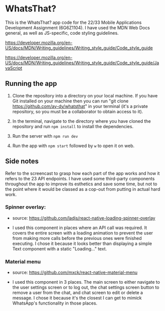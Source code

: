 # WhatsThat?
This is the WhatsThat? app code for the 22/33 Mobile Applications Development Assignment (6G6Z1104). I have used the MDN Web Docs general, as well as JS-specific, code styling guidelines.

https://developer.mozilla.org/en-US/docs/MDN/Writing_guidelines/Writing_style_guide/Code_style_guide

https://developer.mozilla.org/en-US/docs/MDN/Writing_guidelines/Writing_style_guide/Code_style_guide/JavaScript

## Running the app
1. Clone the repository into a directory on your local machine. If you have Git installed on your machine then you can run "git clone https://github.com/ay-dy/whatsthat" in your terminal (it's a private repository, so you must be a collaborator to obtain access to it).

2. In the terminal, navigate to the directory where you have cloned the repository and run `npm install` to install the dependencies.

3. Run the server with `npm run dev`

4. Run the app with `npm start` followed by `w` to open it on web.

## Side notes
Refer to the screencast to grasp how each part of the app works and how it refers to the 23 API endpoints.
I have used some third-party components throughout the app to improve its esthetics and save some time, but not to the point where it would be classed as a cop-out from putting in actual hard work.

### Spinner overlay:
- source: https://github.com/ladjs/react-native-loading-spinner-overlay

- I used this component in places where an API call was required. It covers the entire screen with a loading animation to prevent the user from making more calls before the previous ones were finished executing. I chose it because it looks better than displaying a simple Text component with a static "Loading..." text.

### Material menu
- source: https://github.com/mxck/react-native-material-menu

- I used this component in 3 places. The main screen to either navigate to the user settings screen or to log out, the chat settings screen button to remove a user from the chat, and chat screen to edit or delete a message. I chose it because it's the closest I can get to mimick WhatsApp's functionality in those places.